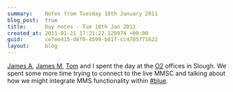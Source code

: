 ```yaml
---
summary:    Notes from Tuesday 18th January 2011
blog_post:  true
title:      Day notes - Tue 18th Jan 2011
created_at: 2011-01-21 17:21:22.128974 +00:00
guid:       ce7ee415-d8f0-4599-b81f-cc4705771622
layout:     blog
---
```

[James A](http://interblah.net/), [James M](http://jamesmead.org/), [Tom](http://tomafro.net/) and I spent the day at the [O2](http://www.o2.co.uk/) offices in Slough.  We spent some more time trying to connect to the live MMSC and talking about how we might integrate MMS functionality within [#blue](https://hashblue.com/).
